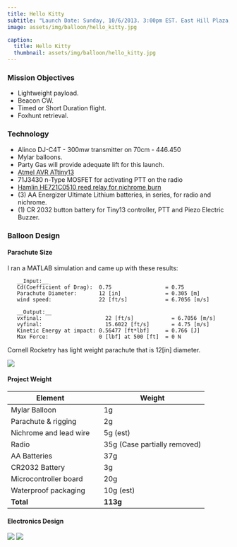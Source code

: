 ```yaml
---
title: Hello Kitty
subtitle: "Launch Date: Sunday, 10/6/2013. 3:00pm EST. East Hill Plaza, Ithaca, NY."
image: assets/img/balloon/hello_kitty.jpg

caption:
  title: Hello Kitty
  thumbnail: assets/img/balloon/hello_kitty.jpg
---
```


### Mission Objectives
* Lightweight payload.
* Beacon CW.
* Timed or Short Duration flight.
* Foxhunt retrieval.

### Technology
* Alinco DJ-C4T - 300mw transmitter on 70cm - 446.450
* Mylar balloons.
* Party Gas will provide adequate lift for this launch.
* [Atmel AVR ATtiny13](http://ww1.microchip.com/downloads/en/DeviceDoc/doc2535.pdf)
* 71J3430 n-Type MOSFET for activating PTT on the radio
* [Hamlin HE721C0510 reed relay for nichrome burn](https://www.littelfuse.com/~/media/electronics/datasheets/reed_relays/littelfuse_reed_relays_he700_datasheet.pdf.pdf?utm_source=hamlin.com&utm_medium=redirect&utm_content=datasheet&utm_campaign=hamlin-lf)
* (3) AA Energizer Ultimate Lithium batteries, in series, for radio and nichrome.
* (1) CR 2032 button battery for Tiny13 controller, PTT and Piezo Electric Buzzer.

### Balloon Design
#### Parachute Size

I ran a MATLAB simulation and came up with these results:

```
   __Input:__
   Cd(Coefficient of Drag):  0.75                 = 0.75
   Parachute Diameter:       12 [in]              = 0.305 [m]
   wind speed:               22 [ft/s]            = 6.7056 [m/s]     
```

```
   __Output:__
   vxfinal: 	               22 [ft/s]            = 6.7056 [m/s]
   vyfinal: 	               15.6022 [ft/s]       = 4.75 [m/s]
   Kinetic Energy at impact: 0.56477 [ft*lbf]     = 0.766 [J]
   Max Force:                0 [lbf] at 500 [ft]  = 0 N
```

Cornell Rocketry has light weight parachute that is 12[in] diameter.


![](assets/img/balloon/hello_kitty_2.gif)

#### Project Weight

| **Element**                                |           | **Weight**                                |
| ------------------------------------------ | ----------| ------------------------------------------|
| Mylar Balloon                              |           | 1g                                        |
| Parachute & rigging                        |           | 2g                                        |
| Nichrome and lead wire                     |           | 5g (est)                                  |
| Radio                                      |           | 35g (Case partially removed)              |
| AA Batteries                               |           | 37g                                       |
| CR2032 Battery                             |           | 3g                                        |
| Microcontroller board                      |           | 20g                                       |
| Waterproof packaging                       |           | 10g (est)                                 |
| **Total**                                  |           | **113g**                                  |

#### Electronics Design
![](assets/img/balloon/electronics_hello_kitty.jpg)
![](assets/img/balloon/electronics_hello_kitty_2.jpg)

